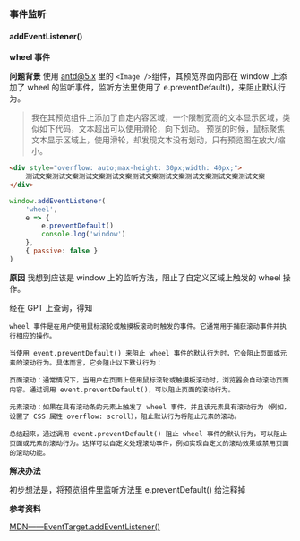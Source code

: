 ### 事件监听

#### addEventListener()

**wheel 事件**

**问题背景**
使用 antd@5.x 里的 `<Image />`组件，其预览界面内部在 window 上添加了 wheel 的监听事件，监听方法里使用了 e.preventDefault()，来阻止默认行为。

> 我在其预览组件上添加了自定内容区域，一个限制宽高的文本显示区域，类似如下代码，文本超出可以使用滑轮，向下划动。
> 预览的时候，鼠标聚焦文本显示区域上，使用滑轮，却发现文本没有划动，只有预览图在放大/缩小。

```html
<div style="overflow: auto;max-height: 30px;width: 40px;">
    测试文案测试文案测试文案测试文案测试文案测试文案测试文案测试文案测试文案
</div>
```

```js
window.addEventListener(
    'wheel',
    e => {
        e.preventDefault()
        console.log('window')
    },
    { passive: false }
)
```

**原因**
我想到应该是 window 上的监听方法，阻止了自定义区域上触发的 wheel 操作。

经在 GPT 上查询，得知

```
wheel 事件是在用户使用鼠标滚轮或触摸板滚动时触发的事件。它通常用于捕获滚动事件并执行相应的操作。

当使用 event.preventDefault() 来阻止 wheel 事件的默认行为时，它会阻止页面或元素的滚动行为。具体而言，它会阻止以下默认行为：

页面滚动：通常情况下，当用户在页面上使用鼠标滚轮或触摸板滚动时，浏览器会自动滚动页面内容。通过调用 event.preventDefault()，可以阻止页面的滚动行为。

元素滚动：如果在具有滚动条的元素上触发了 wheel 事件，并且该元素具有滚动行为（例如，设置了 CSS 属性 overflow: scroll），阻止默认行为将阻止元素的滚动。

总结起来，通过调用 event.preventDefault() 阻止 wheel 事件的默认行为，可以阻止页面或元素的滚动行为。这样可以自定义处理滚动事件，例如实现自定义的滚动效果或禁用页面的滚动功能。
```

**解决办法**

初步想法是，将预览组件里监听方法里 e.preventDefault() 给注释掉

**参考资料**

[MDN——EventTarget.addEventListener()](https://developer.mozilla.org/zh-CN/docs/Web/API/EventTarget/addEventListener#%E4%BD%BF%E7%94%A8_passive_%E6%94%B9%E5%96%84%E6%BB%9A%E5%B1%8F%E6%80%A7%E8%83%BD)
